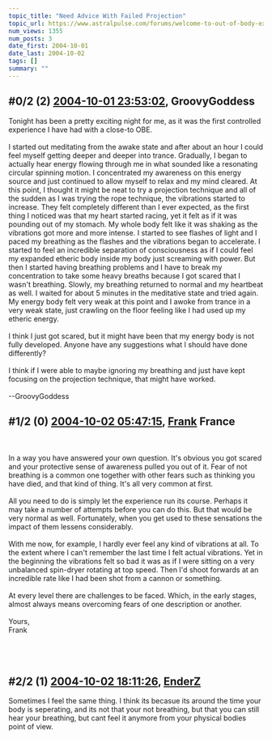 ```yaml
---
topic_title: "Need Advice With Failed Projection"
topic_url: https://www.astralpulse.com/forums/welcome-to-out-of-body-experiences!/need-advice-with-failed-projection
num_views: 1355
num_posts: 3
date_first: 2004-10-01
date_last: 2004-10-02
tags: []
summary: ""
---
```


## \#0/2 (2) [2004-10-01 23:53:02](https://www.astralpulse.com/forums/index.php?msg=129561), GroovyGoddess  ##
<section>
Tonight has been a pretty exciting night for me, as it was the first controlled experience I have had with a close-to OBE.
<br>
<br>
I started out meditating from the awake state and after about an hour I could feel myself getting deeper and deeper into trance. Gradually, I began to actually hear energy flowing through me in what sounded like a resonating circular spinning motion. I concentrated my awareness on this energy source and just continued to allow myself to relax and my mind cleared. At this point, I thought it might be neat to try a projection technique and all of the sudden as I was trying the rope technique, the vibrations started to increase. They felt completely different than I ever expected, as the first thing I noticed was that my heart started racing, yet it felt as if it was pounding out of my stomach. My whole body felt like it was shaking as the vibrations got more and more intense. I started to see flashes of light and I paced my breathing as the flashes and the vibrations began to accelerate. I started to feel an incredible separation of consciousness as if I could feel my expanded etheric body inside my body just screaming with power. But then I started having breathing problems and I have to break my concentration to take some heavy breaths because I got scared that I wasn't breathing. Slowly, my breathing returned to normal and my heartbeat as well. I waited for about 5 minutes in the meditative state and tried again. My energy body felt very weak at this point and I awoke from trance in a very weak state, just crawling on the floor feeling like I had used up my etheric energy.
<br>
<br>
I think I just got scared, but it might have been that my energy body is not fully developed. Anyone have any suggestions what I should have done differently?
<br>
<br>
I think if I were able to maybe ignoring my breathing and just have kept focusing on the projection technique, that might have worked.
<br>
<br>
--GroovyGoddess
<br>
</section>

## \#1/2 (0) [2004-10-02 05:47:15](https://www.astralpulse.com/forums/index.php?msg=115686), [Frank](https://www.astralpulse.com/forums/profile/?u=359) France ##
<section>
<br>
<br>
In a way you have answered your own question. It's obvious you got scared and your protective sense of awareness pulled you out of it. Fear of not breathing is a common one together with other fears such as thinking you have died, and that kind of thing. It's all very common at first.
<br>
<br>
All you need to do is simply let the experience run its course. Perhaps it may take a number of attempts before you can do this. But that would be very normal as well. Fortunately, when you get used to these sensations the impact of them lessens considerably.
<br>
<br>
With me now, for example, I hardly ever feel any kind of vibrations at all. To the extent where I can't remember the last time I felt actual vibrations. Yet in the beginning the vibrations felt so bad it was as if I were sitting on a very unbalanced spin-dryer rotating at top speed. Then I'd shoot forwards at an incredible rate like I had been shot from a cannon or something.
<br>
<br>
At every level there are challenges to be faced. Which, in the early stages, almost always means overcoming fears of one description or another.
<br>
<br>
Yours,
<br>
Frank
<br>
<br>
<br>
<br>
</section>

## \#2/2 (1) [2004-10-02 18:11:26](https://www.astralpulse.com/forums/index.php?msg=115723), [EnderZ](https://www.astralpulse.com/forums/profile/?u=7025)  ##
<section>
Sometimes I feel the same thing. I think its becasue its around the time your body is seperating, and its not that your not breathing, but that you can still hear your breathing, but cant feel it anymore from your physical bodies point of view.
</section>